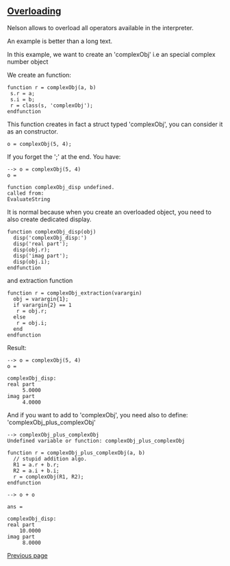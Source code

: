 ## [Overloading](OVERLOADING.md)

Nelson allows to overload all operators available in the interpreter.

An example is better than a long text.

In this example, we want to create an 'complexObj' i.e an special complex number object

We create an function:
```
function r = complexObj(a, b)
 s.r = a;
 s.i = b;
 r = class(s, 'complexObj');
endfunction
```
This function creates in fact a struct typed 'complexObj', you can consider it as an constructor.

```
o = complexObj(5, 4);
```

If you forget the ';' at the end. You have:
```
--> o = complexObj(5, 4)
o =

function complexObj_disp undefined.
called from:
EvaluateString
```
It is normal because when you create an overloaded object, you need to also create dedicated display.
```
function complexObj_disp(obj)
  disp('complexObj_disp:')
  disp('real part');
  disp(obj.r);
  disp('imag part');
  disp(obj.i);
endfunction
```

and extraction function
```
function r = complexObj_extraction(varargin)
  obj = varargin{1};
  if varargin{2} == 1
   r = obj.r;
  else
   r = obj.i;
  end
endfunction
```

Result:
```
--> o = complexObj(5, 4)
o =

complexObj_disp:
real part
     5.0000
imag part
     4.0000
```

And if you want to add to 'complexObj', you need also to define: 'complexObj_plus_complexObj'
```
--> complexObj_plus_complexObj
Undefined variable or function: complexObj_plus_complexObj
```

```
function r = complexObj_plus_complexObj(a, b)
  // stupid addition algo.
  R1 = a.r + b.r;
  R2 = a.i + b.i;
  r = complexObj(R1, R2);
endfunction
```

```
--> o + o

ans =

complexObj_disp:
real part
    10.0000
imag part
     8.0000
```


[Previous page](FEATURES.md)
